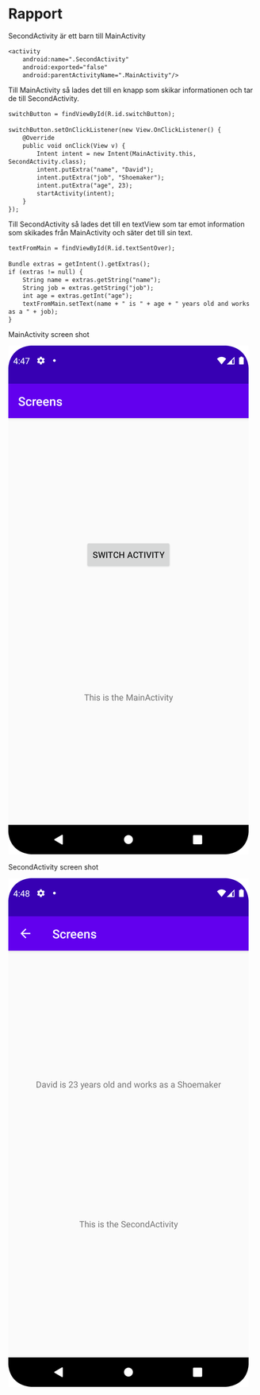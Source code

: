 
# Rapport



SecondActivity är ett barn till MainActivity
```
<activity
    android:name=".SecondActivity"
    android:exported="false"
    android:parentActivityName=".MainActivity"/>

```

Till MainActivity så lades det till en knapp som skikar informationen 
och tar de till SecondActivity.
```
switchButton = findViewById(R.id.switchButton);

switchButton.setOnClickListener(new View.OnClickListener() {
    @Override
    public void onClick(View v) {
        Intent intent = new Intent(MainActivity.this, SecondActivity.class);
        intent.putExtra("name", "David");
        intent.putExtra("job", "Shoemaker");
        intent.putExtra("age", 23);
        startActivity(intent);
    }
});
```

Till SecondActivity så lades det till en textView som tar emot information som skikades från 
MainActivity och säter det till sin text.
```
textFromMain = findViewById(R.id.textSentOver);

Bundle extras = getIntent().getExtras();
if (extras != null) {
    String name = extras.getString("name");
    String job = extras.getString("job");
    int age = extras.getInt("age");
    textFromMain.setText(name + " is " + age + " years old and works as a " + job);
}
```

MainActivity screen shot

![](MainActivity.png)

SecondActivity screen shot

![](SecondActivity.png)
